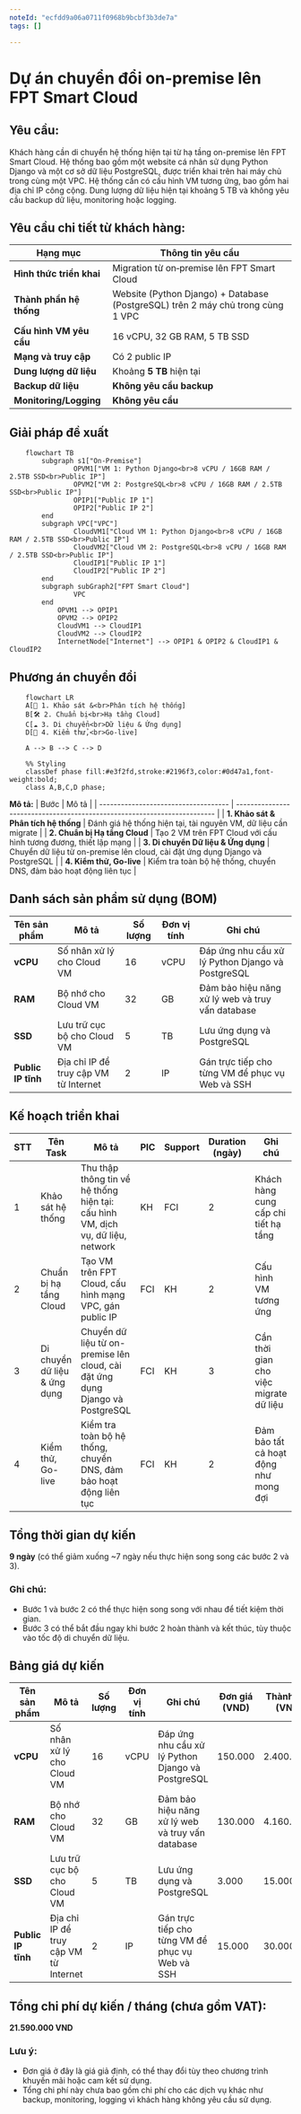 ```yaml
---
noteId: "ecfdd9a06a0711f0968b9bcbf3b3de7a"
tags: []

---
```


# Dự án chuyển đổi on-premise lên FPT Smart Cloud

## Yêu cầu:
Khách hàng cần di chuyển hệ thống hiện tại từ hạ tầng on-premise lên FPT Smart Cloud. Hệ thống bao gồm một website cá nhân sử dụng Python Django và một cơ sở dữ liệu PostgreSQL, được triển khai trên hai máy chủ trong cùng một VPC. Hệ thống cần có cấu hình VM tương ứng, bao gồm hai địa chỉ IP công cộng. Dung lượng dữ liệu hiện tại khoảng 5 TB và không yêu cầu backup dữ liệu, monitoring hoặc logging.

## Yêu cầu chi tiết từ khách hàng:
| Hạng mục                 | Thông tin yêu cầu                                                                   |
| ------------------------ | ----------------------------------------------------------------------------------- |
| **Hình thức triển khai** | Migration từ on‑premise lên FPT Smart Cloud                                         |
| **Thành phần hệ thống**  | Website (Python Django) + Database (PostgreSQL) trên 2 máy chủ trong cùng 1 VPC     |
| **Cấu hình VM yêu cầu**  | 16 vCPU, 32 GB RAM, 5 TB SSD                                                        |
| **Mạng và truy cập**     | Có 2 public IP                                                                      |
| **Dung lượng dữ liệu**   | Khoảng **5 TB** hiện tại                                                            |
| **Backup dữ liệu**       | **Không yêu cầu backup**                                                             |
| **Monitoring/Logging**   | **Không yêu cầu**                                                                   |

## Giải pháp đề xuất
```mermaid
    flowchart TB
        subgraph s1["On-Premise"]
                OPVM1["VM 1: Python Django<br>8 vCPU / 16GB RAM / 2.5TB SSD<br>Public IP"]
                OPVM2["VM 2: PostgreSQL<br>8 vCPU / 16GB RAM / 2.5TB SSD<br>Public IP"]
                OPIP1["Public IP 1"]
                OPIP2["Public IP 2"]
        end
        subgraph VPC["VPC"]
                CloudVM1["Cloud VM 1: Python Django<br>8 vCPU / 16GB RAM / 2.5TB SSD<br>Public IP"]
                CloudVM2["Cloud VM 2: PostgreSQL<br>8 vCPU / 16GB RAM / 2.5TB SSD<br>Public IP"]
                CloudIP1["Public IP 1"]
                CloudIP2["Public IP 2"]
        end
        subgraph subGraph2["FPT Smart Cloud"]
                VPC
        end
            OPVM1 --> OPIP1
            OPVM2 --> OPIP2
            CloudVM1 --> CloudIP1
            CloudVM2 --> CloudIP2
            InternetNode["Internet"] --> OPIP1 & OPIP2 & CloudIP1 & CloudIP2
```

## Phương án chuyển đổi
```mermaid
    flowchart LR
    A[📌 1. Khảo sát &<br>Phân tích hệ thống]
    B[🛠️ 2. Chuẩn bị<br>Hạ tầng Cloud]
    C[☁️ 3. Di chuyển<br>Dữ liệu & Ứng dụng]
    D[🚀 4. Kiểm thử,<br>Go-live]

    A --> B --> C --> D

    %% Styling
    classDef phase fill:#e3f2fd,stroke:#2196f3,color:#0d47a1,font-weight:bold;
    class A,B,C,D phase;
```

**Mô tả:**
| Bước                                 | Mô tả                                                                    |
| ------------------------------------ | ------------------------------------------------------------------------ |
| **1. Khảo sát & Phân tích hệ thống** | Đánh giá hệ thống hiện tại, tài nguyên VM, dữ liệu cần migrate           |
| **2. Chuẩn bị Hạ tầng Cloud**        | Tạo 2 VM trên FPT Cloud với cấu hình tương đương, thiết lập mạng        |
| **3. Di chuyển Dữ liệu & Ứng dụng**  | Chuyển dữ liệu từ on-premise lên cloud, cài đặt ứng dụng Django và PostgreSQL |
| **4. Kiểm thử, Go-live**  | Kiểm tra toàn bộ hệ thống, chuyển DNS, đảm bảo hoạt động liên tục       |


## Danh sách sản phẩm sử dụng (BOM)

| Tên sản phẩm             | Mô tả                                                   | Số lượng | Đơn vị tính | Ghi chú                                            |
| ------------------------ | ------------------------------------------------------- | -------- | ----------- | -------------------------------------------------- |
| **vCPU**                 | Số nhân xử lý cho Cloud VM                              | 16       | vCPU        | Đáp ứng nhu cầu xử lý Python Django và PostgreSQL  |
| **RAM**                  | Bộ nhớ cho Cloud VM                                     | 32       | GB          | Đảm bảo hiệu năng xử lý web và truy vấn database   |
| **SSD**                  | Lưu trữ cục bộ cho Cloud VM                             | 5        | TB          | Lưu ứng dụng và PostgreSQL                          |
| **Public IP tĩnh**       | Địa chỉ IP để truy cập VM từ Internet                   | 2        | IP          | Gán trực tiếp cho từng VM để phục vụ Web và SSH    |

## Kế hoạch triển khai
| **STT** | **Tên Task**                     | **Mô tả**                                                                       | **PIC** | **Support** | **Duration (ngày)** | **Ghi chú**                           |
| ------- | -------------------------------- | ------------------------------------------------------------------------------- | ------- | ----------- | ------------------- | ------------------------------------- |
| 1       | Khảo sát hệ thống                | Thu thập thông tin về hệ thống hiện tại: cấu hình VM, dịch vụ, dữ liệu, network | KH      | FCI         | 2                   | Khách hàng cung cấp chi tiết hạ tầng  |
| 2       | Chuẩn bị hạ tầng Cloud           | Tạo VM trên FPT Cloud, cấu hình mạng VPC, gán public IP                        | FCI     | KH          | 2                   | Cấu hình VM tương ứng                 |
| 3       | Di chuyển dữ liệu & ứng dụng     | Chuyển dữ liệu từ on-premise lên cloud, cài đặt ứng dụng Django và PostgreSQL  | FCI     | KH          | 3                   | Cần thời gian cho việc migrate dữ liệu |
| 4       | Kiểm thử, Go-live                | Kiểm tra toàn bộ hệ thống, chuyển DNS, đảm bảo hoạt động liên tục             | FCI     | KH          | 2                   | Đảm bảo tất cả hoạt động như mong đợi  |

## Tổng thời gian dự kiến
**9 ngày** (có thể giảm xuống ~7 ngày nếu thực hiện song song các bước 2 và 3).

### Ghi chú:
- Bước 1 và bước 2 có thể thực hiện song song với nhau để tiết kiệm thời gian.
- Bước 3 có thể bắt đầu ngay khi bước 2 hoàn thành và kết thúc, tùy thuộc vào tốc độ di chuyển dữ liệu.

## Bảng giá dự kiến
| Tên sản phẩm             | Mô tả                                                   | Số lượng | Đơn vị tính | Ghi chú                                            | Đơn giá (VND) | Thành tiền (VND) |
| ------------------------ | ------------------------------------------------------- | -------- | ----------- | -------------------------------------------------- | ------------- | ---------------- |
| **vCPU**                 | Số nhân xử lý cho Cloud VM                              | 16       | vCPU        | Đáp ứng nhu cầu xử lý Python Django và PostgreSQL  | 150.000       | 2.400.000        |
| **RAM**                  | Bộ nhớ cho Cloud VM                                     | 32       | GB          | Đảm bảo hiệu năng xử lý web và truy vấn database   | 130.000       | 4.160.000        |
| **SSD**                  | Lưu trữ cục bộ cho Cloud VM                             | 5        | TB          | Lưu ứng dụng và PostgreSQL                          | 3.000         | 15.000.000       |
| **Public IP tĩnh**       | Địa chỉ IP để truy cập VM từ Internet                   | 2        | IP          | Gán trực tiếp cho từng VM để phục vụ Web và SSH    | 15.000        | 30.000           |

## Tổng chi phí dự kiến / tháng (chưa gồm VAT):
**21.590.000 VND** 

### Lưu ý:
- Đơn giá ở đây là giá giả định, có thể thay đổi tùy theo chương trình khuyến mãi hoặc cam kết sử dụng.
- Tổng chi phí này chưa bao gồm chi phí cho các dịch vụ khác như backup, monitoring, logging vì khách hàng không yêu cầu sử dụng.